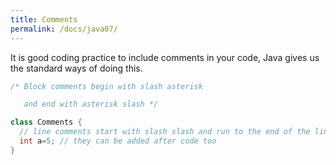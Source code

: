 ```yaml
---
title: Comments
permalink: /docs/java07/
---
```


It is good coding practice to include comments in your code, Java gives us the standard ways of doing this.  

```java
/* Block comments begin with slash asterisk

   and end with asterisk slash */

class Comments {
  // line comments start with slash slash and run to the end of the line
  int a=5; // they can be added after code too
}
